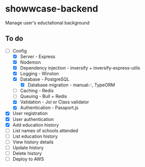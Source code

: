# showwcase-backend
Manage user's eductational background


## To do
- [ ] Config
   - [x] Server - Express
   - [x] Nodemon
   - [x] Dependency injection - inversify + inversify-express-utils
   - [x] Logging - Winston
   - [x] Database - PostgreSQL
     - [x] Database migration - manual✅, TypeORM
   - [ ] Caching - Redis
   - [ ] Queuing - Bull + Redis
   - [x] Validation - Joi or Class validator
   - [x] Authentication - Passport.js
- [x] User registration
- [x] User authentication
- [x] Add education history
- [ ] List names of schools attended
- [ ] List education history
- [ ] View history details
- [ ] Update history
- [ ] Delete history
- [ ] Deploy to AWS
